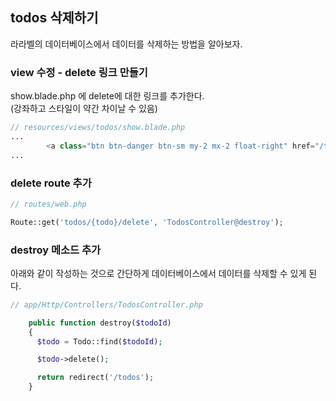 
## todos 삭제하기 

라라벨의 데이터베이스에서 데이터를 삭제하는 방법을 알아보자.

### view 수정 - delete 링크 만들기  

show.blade.php 에 delete에 대한 링크를 추가한다.   
(강좌하고 스타일이 약간 차이날 수 있음)  

```php
// resources/views/todos/show.blade.php
...
        <a class="btn btn-danger btn-sm my-2 mx-2 float-right" href="/todos/{{ $todo->id }}/delete">Delete</a>
...
```
### delete route 추가

```php
// routes/web.php

Route::get('todos/{todo}/delete', 'TodosController@destroy');
```

### destroy 메소드 추가  

아래와 같이 작성하는 것으로 간단하게 데이터베이스에서 데이터를 삭제할 수 있게
된다.

```php
// app/Http/Controllers/TodosController.php

    public function destroy($todoId)
    {
      $todo = Todo::find($todoId);

      $todo->delete();

      return redirect('/todos');
    }
```


